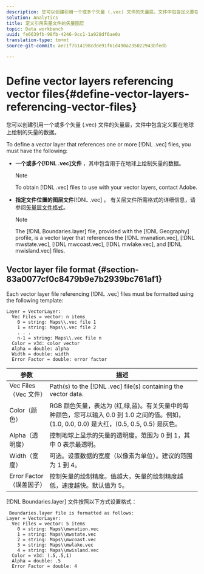 ```yaml
---
description: 您可以创建引用一个或多个矢量 (.vec) 文件的矢量层，文件中包含定义要在地球上绘制的矢量的数据。
solution: Analytics
title: 定义引用矢量文件的矢量图层
topic: Data workbench
uuid: fe6639fb-98fb-4246-9cc1-1a928df6ae0a
translation-type: tm+mt
source-git-commit: aec1f7b14198cdde91f61d490a235022943bfedb

---
```



# Define vector layers referencing vector files{#define-vector-layers-referencing-vector-files}

您可以创建引用一个或多个矢量 (.vec) 文件的矢量层，文件中包含定义要在地球上绘制的矢量的数据。

To define a vector layer that references one or more [!DNL .vec] files, you must have the following:

* **一个或多个[!DNL .vec]文件** ，其中包含用于在地球上绘制矢量的数据。

   >[!NOTE]
   >
   >To obtain [!DNL .vec] files to use with your vector layers, contact Adobe.

* **指定文件位置的图层文件**[!DNL .vec] 。 有关层文件所需格式的详细信息，请参阅[矢量层文件格式](../../../../home/c-get-started/c-im-layers/c-vctr-layers/c-ref-vctr-files.md#section-83a0077cf0c8479b9e7b2939bc761af1)。

   >[!NOTE]
   >
   >The [!DNL Boundaries.layer] file, provided with the [!DNL Geography] profile, is a vector layer that references the [!DNL mwnation.vec], [!DNL mwstate.vec], [!DNL mwcoast.vec], [!DNL mwlake.vec], and [!DNL mwisland.vec] files.

## Vector layer file format {#section-83a0077cf0c8479b9e7b2939bc761af1}

Each vector layer file referencing [!DNL .vec] files must be formatted using the following template:

```
Layer = VectorLayer:
  Vec Files = vector: n items
    0 = string: Maps\\.vec file 1
    1 = string: Maps\\.vec file 2
    . . .
    n-1 = string: Maps\\.vec file n
  Color = v3d: color vector
  Alpha = double: alpha
  Width = double: width
  Error Factor = double: error factor
```

| 参数 | 描述 |
|---|---|
| Vec Files（Vec 文件） | Path(s) to the [!DNL .vec] file(s) containing the vector data. |
| Color（颜色） | RGB 颜色矢量，表达为 (红,绿,蓝)。有关矢量中的每种颜色，您可以输入 0.0 到 1.0 之间的值。例如，(1.0, 0.0, 0.0) 是大红，(0.5, 0.5, 0.5) 是灰色。 |
| Alpha（透明度） | 控制地球上显示的矢量的透明度。范围为 0 到 1，其中 0 表示最透明。 |
| Width（宽度） | 可选。设置数据的宽度（以像素为单位）。建议的范围为 1 到 4。 |
| Error Factor（误差因子） | 控制矢量的绘制精度。值越大，矢量的绘制精度越低，速度越快。默认值为 5。 |

[!DNL Boundaries.layer] 文件按照以下方式设置格式：

```
 Boundaries.layer file is formatted as follows:
Layer = VectorLayer:
  Vec Files = vector: 5 items
    0 = string: Maps\\mwnation.vec
    1 = string: Maps\\mwstate.vec
    2 = string: Maps\\mwcoast.vec
    3 = string: Maps\\mwlake.vec
    4 = string: Maps\\mwisland.vec
  Color = v3d: (.5,.5,1)
  Alpha = double: .5
  Error Factor = double: 4
```

